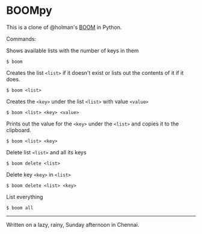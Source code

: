 # BOOMpy

This is a clone of @holman's [BOOM](https://github.com/holman/BOOM) in Python.

Commands:

Shows available lists with the number of keys in them

    $ boom

Creates the list `<list>` if it doesn't exist or lists out the contents of it if
it does.

    $ boom <list>

Creates the `<key>` under the list `<list>` with value `<value>`

    $ boom <list> <key> <value>

Prints out the value for the `<key>` under the `<list>` and copies it to the clipboard.

    $ boom <list> <key>

Delete list `<list>` and all its keys

    $ boom delete <list>

Delete key `<key>` in `<list>`

    $ boom delete <list> <key>

List everything

    $ boom all

---

Written on a lazy, rainy, Sunday afternoon in Chennai.
